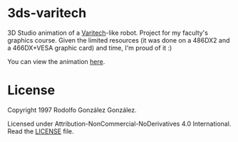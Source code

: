 # 3ds-varitech

3D Studio animation of a [Varitech](https://es.wikipedia.org/wiki/VF-1_Valkyrie)-like robot. Project for my faculty's graphics course. Given the limited resources (it was done on a 486DX2 and a 466DX+VESA graphic card) and time, I'm proud of it :)

You can view the animation [here](animation.mp4).

# License

Copyright 1997 Rodolfo González González.

Licensed under Attribution-NonCommercial-NoDerivatives 4.0 International. Read the [LICENSE](LICENSE) file.
